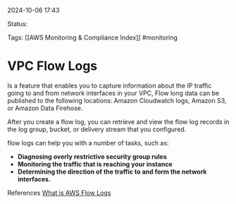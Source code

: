 2024-10-06 17:43

Status:

Tags:
[[AWS Monitoring & Compliance Index]]
#monitoring
# VPC Flow Logs

Is a feature that enables you to capture information about the IP traffic going to and from network interfaces in your VPC, Flow long data can be published to the following locations: Amazon Cloudwatch logs, Amazon S3, or Amazon Data Firehose.

After you create a flow log, you can retrieve and view the flow log records in the log group, bucket, or delivery stream that you configured.

flow logs can help you with a number of tasks, such as:

- **Diagnosing overly restrictive security group rules**
- **Monitoring the traffic that is reaching your instance**
- **Determining the direction of the traffic to and form the network interfaces.**


References 
[What is AWS Flow Logs](https://docs.aws.amazon.com/vpc/latest/userguide/flow-logs.html)